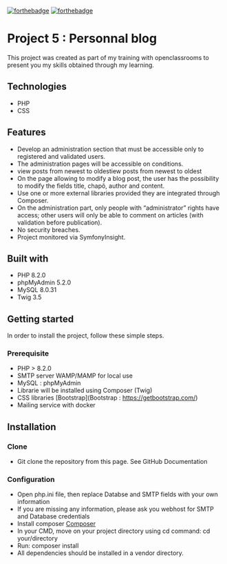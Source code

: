 [![forthebadge](https://forthebadge.com/images/badges/made-with-php.svg)](https://forthebadge.com) [![forthebadge](https://forthebadge.com/images/badges/uses-css.svg)](https://forthebadge.com)

# Project 5 : Personnal blog

This project was created as part of my training with openclassrooms to present you my skills obtained through my learning.

## Technologies

* PHP
* CSS 

## Features

* Develop an administration section that must be accessible only to registered and validated users.
* The administration pages will be accessible on conditions.
* view posts from newest to oldestiew posts from newest to oldest
* On the page allowing to modify a blog post, the user has the possibility to modify the fields title, chapô, author and content.
* Use one or more external libraries provided they are integrated through Composer.
* On the administration part, only people with “administrator” rights have access; other users will only be able to comment on articles (with validation before publication).
* No security breaches.
* Project monitored via SymfonyInsight.

## Built with

* PHP 8.2.0
* phpMyAdmin 5.2.0
* MySQL 8.0.31
* Twig 3.5

## Getting started

In order to install the project, follow these simple steps.

### Prerequisite

* PHP > 8.2.0
* SMTP server WAMP/MAMP for local use
* MySQL : phpMyAdmin 
* Librarie will be installed using Composer (Twig)
* CSS libraries [Bootstrap](Bootstrap : https://getbootstrap.com/)
* Mailing service with docker

## Installation

### Clone

* Git clone the repository from this page. See GitHub Documentation

### Configuration

* Open php.ini file, then replace Databse and SMTP fields with your own information
* If you are missing any information, please ask you webhost for SMTP and Database credentials
* Install composer [Composer](https://getcomposer.org/doc/00-intro.md)
* In your CMD, move on your project directory using cd command:
cd your/directory
* Run: 
composer install
* All dependencies should be installed in a vendor directory.